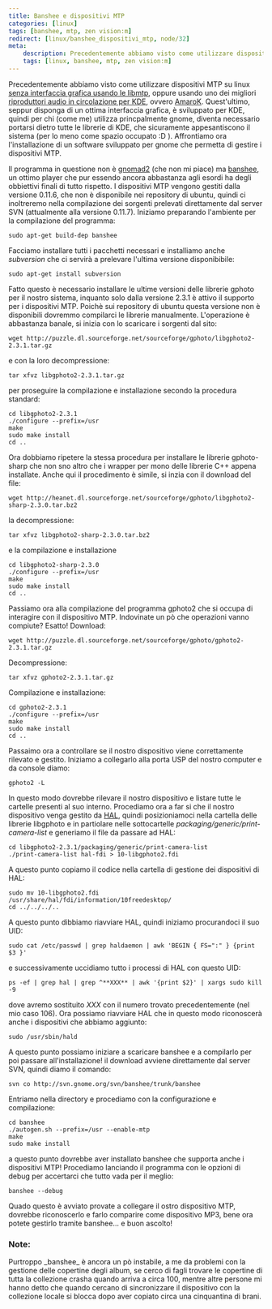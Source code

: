 ```yaml
---
title: Banshee e dispositivi MTP
categories: [linux]
tags: [banshee, mtp, zen vision:m]
redirect: [linux/banshee_dispositivi_mtp, node/32]
meta:
    description: Precedentemente abbiamo visto come utilizzare dispositivi MTP su linux <a href="/linux_dispositivi_mtp">senza interfaccia grafica usando le libmtp</a>, oppure usando uno dei migliori <a href="/amarok_mtp_ubuntu_gnome">riproduttori audio in circolazione per KDE</a>, ovvero <a href="http://amarok.kde.org/">AmaroK</a>. Quest'ultimo, seppur disponga di un ottima interfaccia grafica, è sviluppato per KDE, quindi per chi (come me) utilizza princpalmente gnome, diventa necessario portarsi dietro tutte le librerie di KDE, che sicuramente appesantiscono il sistema (per lo meno come spazio occupato :D ). Affrontiamo ora l'installazione di un software sviluppato per gnome che permetta di gestire i dispositivi MTP.
    tags: [linux, banshee, mtp, zen vision:m]
---
```

Precedentemente abbiamo visto come utilizzare dispositivi MTP su linux <a href="/linux_dispositivi_mtp">senza interfaccia grafica usando le libmtp</a>, oppure usando uno dei migliori <a href="/amarok_mtp_ubuntu_gnome">riproduttori audio in circolazione per KDE</a>, ovvero <a href="http://amarok.kde.org/">AmaroK</a>. Quest'ultimo, seppur disponga di un ottima interfaccia grafica, è sviluppato per KDE, quindi per chi (come me) utilizza princpalmente gnome, diventa necessario portarsi dietro tutte le librerie di KDE, che sicuramente appesantiscono il sistema (per lo meno come spazio occupato :D ). Affrontiamo ora l'installazione di un software sviluppato per gnome che permetta di gestire i dispositivi MTP.
<!--break-->
Il programma in questione non è <a href="http://gnomad2.sourceforge.net/">gnomad2</a> (che non mi piace) ma <a href="http://www.banshee-project.org/">banshee</a>, un ottimo  player che pur essendo ancora abbastanza agli esordi ha degli obbiettivi finali di tutto rispetto. I dispositivi MTP vengono gestiti dalla versione 0.11.6, che non è disponibile nei repository di ubuntu, quindi ci inoltreremo nella compilazione dei sorgenti prelevati direttamente dal server SVN (attualmente alla versione 0.11.7).
Iniziamo preparando l'ambiente per la compilazione del programma:
~~~language-php
sudo apt-get build-dep banshee
~~~

Facciamo installare tutti i pacchetti necessari e installiamo anche _subversion_ che ci servirà a prelevare l'ultima versione disponibibile:
~~~language-php
sudo apt-get install subversion
~~~

Fatto questo è necessario installare le ultime versioni delle librerie gphoto per il nostro sistema, inquanto solo dalla versione 2.3.1 è attivo il supporto per i dispositivi MTP. Poichè sui repository di ubuntu questa versione non è disponibili dovremmo compilarci le librerie manualmente. L'operazione è abbastanza banale, si inizia con lo scaricare i sorgenti dal sito:
~~~language-php
wget http://puzzle.dl.sourceforge.net/sourceforge/gphoto/libgphoto2-2.3.1.tar.gz
~~~

e con la loro decompressione:
~~~language-php
tar xfvz libgphoto2-2.3.1.tar.gz
~~~

per proseguire la compilazione e installazione secondo la procedura standard:
~~~language-php
cd libgphoto2-2.3.1
./configure --prefix=/usr
make
sudo make install
cd ..
~~~

Ora dobbiamo ripetere la stessa procedura per installare le librerie gphoto-sharp che non sno altro che i wrapper per mono delle librerie C++ appena installate. Anche qui il procedimento è simile, si inzia con il download del file:
~~~language-php
wget http://heanet.dl.sourceforge.net/sourceforge/gphoto/libgphoto2-sharp-2.3.0.tar.bz2
~~~

la decompressione:
~~~language-php
tar xfvz libgphoto2-sharp-2.3.0.tar.bz2
~~~

e la compilazione e installazione
~~~language-php
cd libgphoto2-sharp-2.3.0
./configure --prefix=/usr
make
sudo make install
cd ..
~~~

Passiamo ora alla compilazione del programma gphoto2 che si occupa di interagire con il dispositivo MTP. Indovinate un pò che operazioni vanno compiute? Esatto! Download:
~~~language-php
wget http://puzzle.dl.sourceforge.net/sourceforge/gphoto/gphoto2-2.3.1.tar.gz
~~~

Decompressione:
~~~language-php
tar xfvz gphoto2-2.3.1.tar.gz
~~~

Compilazione e installazione:
~~~language-php
cd gphoto2-2.3.1
./configure --prefix=/usr
make
sudo make install
cd ..
~~~

Passaimo ora a controllare se il nostro dispositivo viene correttamente rilevato e gestito. Iniziamo a collegarlo alla porta USP del nostro computer e da console diamo:
~~~language-php
gphoto2 -L
~~~

In questo modo dovrebbe rilevare il nostro dispositivo e listare tutte le cartelle presenti al suo interno.
Procediamo ora a far si che il nostro dispositivo venga gestito da <a href="http://freedesktop.org/wiki/Software_2fhal">HAL</a>, quindi posizioniamoci nella cartella delle librerie libgphoto e in partiolare nelle sottocartelle _packaging/generic/print-camera-list_ e generiamo il file da passare ad HAL:
~~~language-php
cd libgphoto2-2.3.1/packaging/generic/print-camera-list
./print-camera-list hal-fdi > 10-libgphoto2.fdi
~~~

A questo punto copiamo il codice nella cartella di gestione dei dispositivi di HAL:
~~~language-php
sudo mv 10-libgphoto2.fdi /usr/share/hal/fdi/information/10freedesktop/
cd ../../../..
~~~

A questo punto dibbiamo riavviare HAL, quindi iniziamo procurandoci il suo UID:
~~~language-php
sudo cat /etc/passwd | grep haldaemon | awk 'BEGIN { FS=":" } {print $3 }'
~~~

e successivamente uccidiamo tutto i processi di HAL con questo UID:
~~~language-php
ps -ef | grep hal | grep ^**XXX** | awk '{print $2}' | xargs sudo kill -9
~~~

dove avremo sostituito _XXX_ con il numero trovato precedentemente (nel mio caso 106).
Ora possiamo riavviare HAL che in questo modo riconoscerà anche i dispositivi che abbiamo aggiunto:
~~~language-php
sudo /usr/sbin/hald
~~~

A questo punto possiamo iniziare a scaricare banshee e a compilarlo per poi passare all'installazione! il download avviene direttamente dal server SVN, quindi diamo il comando:
~~~language-php
svn co http://svn.gnome.org/svn/banshee/trunk/banshee
~~~

Entriamo nella directory e procediamo con la configurazione e compilazione:
~~~language-php
cd banshee
./autogen.sh --prefix=/usr --enable-mtp
make
sudo make install
~~~

a questo punto dovrebbe aver installato banshee che supporta anche i dispositivi MTP! Procediamo lanciando il programma con le opzioni di debug per accertarci che tutto vada per il meglio:
~~~language-php
banshee --debug
~~~

Quado questo è avviato provate a collegare il ostro dispositivo MTP, dovrebbe riconoscerlo e farlo comparire come dispositivo MP3, bene ora potete gestirlo tramite banshee... e buon ascolto!

<h3>Note:</h3>
Purtroppo _banshee_ è ancora un pò instabile, a me da problemi con la gestione delle copertine degli album, se cerco di fagli trovare le copertine di tutta la collezione crasha quando arriva a circa 100, mentre altre persone mi hanno detto che quando cercano di sincronizzare il dispositivo con la collezione locale si blocca dopo aver copiato circa una cinquantina di brani.
